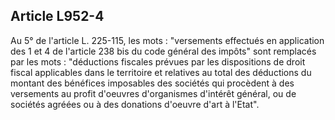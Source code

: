 Article L952-4
----
Au 5° de l'article L. 225-115, les mots : "versements effectués en application
des 1 et 4 de l'article 238 bis du code général des impôts" sont remplacés par
les mots : "déductions fiscales prévues par les dispositions de droit fiscal
applicables dans le territoire et relatives au total des déductions du montant
des bénéfices imposables des sociétés qui procèdent à des versements au profit
d'oeuvres d'organismes d'intérêt général, ou de sociétés agréées ou à des
donations d'oeuvre d'art à l'Etat".
